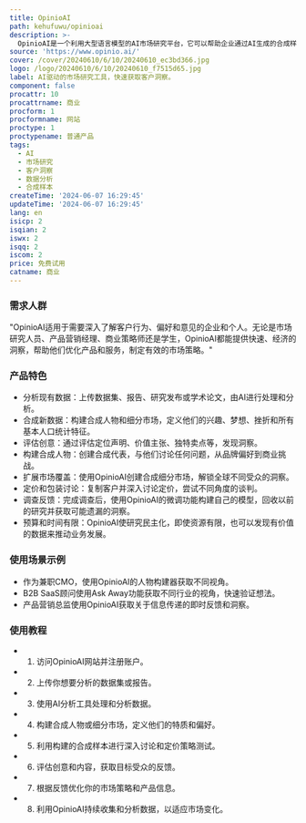 ```yaml
---
title: OpinioAI
path: kehufuwu/opinioai
description: >-
  OpinioAI是一个利用大型语言模型的AI市场研究平台，它可以帮助企业通过AI生成的合成样本来获取客户洞察，无需进行成本高昂的调查或访谈。该平台可以分析现有数据，合成新的洞见，并评估现有内容，以从目标受众的角度获取反馈。OpinioAI旨在帮助公司以更快、更简单、更经济的方式替代传统的数据收集和分析方法。
source: 'https://www.opinio.ai/'
cover: /cover/20240610/6/10/20240610_ec3bd366.jpg
logo: /logo/20240610/6/10/20240610_f7515d65.jpg
label: AI驱动的市场研究工具，快速获取客户洞察。
component: false
procattr: 10
procattrname: 商业
procform: 1
procformname: 网站
proctype: 1
proctypename: 普通产品
tags:
  - AI
  - 市场研究
  - 客户洞察
  - 数据分析
  - 合成样本
createTime: '2024-06-07 16:29:45'
updateTime: '2024-06-07 16:29:45'
lang: en
isicp: 2
isqian: 2
iswx: 2
isqq: 2
iscom: 2
price: 免费试用
catname: 商业
---
```




### 需求人群
"OpinioAI适用于需要深入了解客户行为、偏好和意见的企业和个人。无论是市场研究人员、产品营销经理、商业策略师还是学生，OpinioAI都能提供快速、经济的洞察，帮助他们优化产品和服务，制定有效的市场策略。"

### 产品特色
* 分析现有数据：上传数据集、报告、研究发布或学术论文，由AI进行处理和分析。
* 合成新数据：构建合成人物和细分市场，定义他们的兴趣、梦想、挫折和所有基本人口统计特征。
* 评估创意：通过评估定位声明、价值主张、独特卖点等，发现洞察。
* 构建合成人物：创建合成代表，与他们讨论任何问题，从品牌偏好到商业挑战。
* 扩展市场覆盖：使用OpinioAI创建合成细分市场，解锁全球不同受众的洞察。
* 定价和包装讨论：复制客户并深入讨论定价，尝试不同角度的谈判。
* 调查反馈：完成调查后，使用OpinioAI的微调功能构建自己的模型，回收以前的研究并获取可能遗漏的洞察。
* 预算和时间有限：OpinioAI使研究民主化，即使资源有限，也可以发现有价值的数据来推动业务发展。

### 使用场景示例
* 作为兼职CMO，使用OpinioAI的人物构建器获取不同视角。
* B2B SaaS顾问使用Ask Away功能获取不同行业的视角，快速验证想法。
* 产品营销总监使用OpinioAI获取关于信息传递的即时反馈和洞察。

### 使用教程
* 1. 访问OpinioAI网站并注册账户。
* 2. 上传你想要分析的数据集或报告。
* 3. 使用AI分析工具处理和分析数据。
* 4. 构建合成人物或细分市场，定义他们的特质和偏好。
* 5. 利用构建的合成样本进行深入讨论和定价策略测试。
* 6. 评估创意和内容，获取目标受众的反馈。
* 7. 根据反馈优化你的市场策略和产品信息。
* 8. 利用OpinioAI持续收集和分析数据，以适应市场变化。

  

